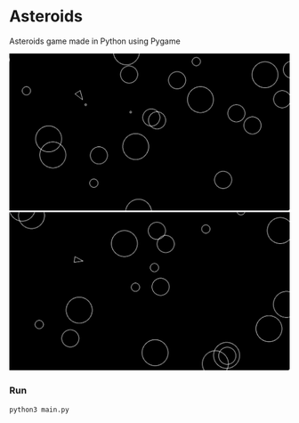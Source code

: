 # Asteroids

Asteroids game made in Python using Pygame

![preview1](./previews/1.png)
![preview2](./previews/2.png)

### Run

```
python3 main.py
```

